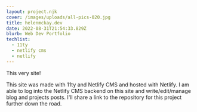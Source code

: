 ```yaml
---
layout: project.njk
cover: /images/uploads/all-pics-020.jpg
title: helenmckay.dev
date: 2022-08-31T21:54:33.829Z
blurb: Web Dev Portfolio
techlist:
  - 11ty
  - netlify cms
  - netlify
---
```

This very site!

This site was made with 11ty and Netlify CMS and hosted with Netlify. I am able to log into the Netlify CMS backend on this site and write/edit/manage blog and projects posts. I'll share a link to the repository for this project further down the road.